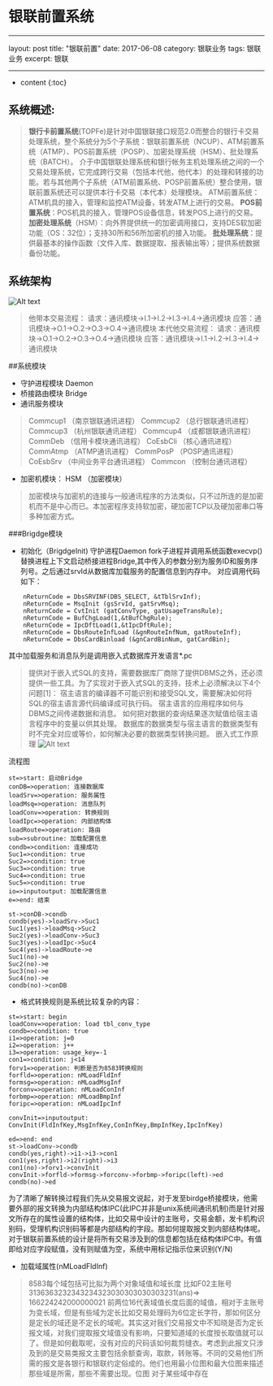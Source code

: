 银联前置系统
===
---
layout: post
title:  "银联前置"
date:   2017-06-08 
category: 银联业务
tags: 银联业务
excerpt: 银联

---
* content
{:toc}

系统概述:
---
  >**银行卡前置系统**(TOPFe)是针对中国银联接口规范2.0而整合的银行卡交易处理系统，整个系统分为5个子系统：银联前置系统（NCUP）、ATM前置系统（ATMP）、POS前置系统（POSP）、加密处理系统（HSM）、批处理系统（BATCH）。
  >介于中国银联处理系统和银行帐务主机处理系统之间的一个交易处理系统，它完成跨行交易（包括本代他，他代本）的处理和转接的功能。若与其他两个子系统（ATM前置系统、POSP前置系统）整合使用，银联前置系统还可以提供本行卡交易（本代本）处理模块。
>ATM前置系统：ATM机具的接入，管理和监控ATM设备，转发ATM上进行的交易。
>**POS前置系统**：POS机具的接入，管理POS设备信息，转发POS上进行的交易。
>**加密处理系统**（HSM）：向外界提供统一的加密调用接口，支持DES软加密功能（OS：32位）；支持30所和56所加密机的接入功能。
>**批处理系统**：提供最基本的操作函数（文件入库、数据提取、报表输出等）；提供系统数据备份功能。

系统架构
---
![Alt text](./1496995188924.png)

> 他带本交易流程：      请求：通讯模块->I.1->I.2->I.3->I.4->通讯模块
> 应答：通讯模块->O.1->O.2->O.3->O.4->通讯模块 本代他交易流程：
>           请求：通讯模块->O.1->O.2->O.3->O.4->通讯模块
> 		  应答：通讯模块->I.1->I.2->I.3->I.4->通讯模块

##系统模块


- 守护进程模块  Daemon
- 桥接路由模块  Bridge
- 通讯服务模块  
>Commcup1  （南京银联通讯进程）
>Commcup2  （总行银联通讯进程）
>Commcup3 （杭州银联通讯进程）
>Commcup4  （成都银联通讯进程）
>CommDeb  （信用卡模块通讯进程）
>CoEsbCli    （核心通讯进程）
>CommAtmp （ATMP通讯进程）
>CommPosP  （POSP通讯进程）
>CoEsbSrv    （中间业务平台通讯进程）
>Commcon	  （控制台通讯进程）

- 加密机模块：  HSM         （加密模块）
>加密模块与加密机的连接与一般通讯程序的方法类似，只不过所连的是加密机而不是中心而已。本加密程序支持软加密，硬加密TCP以及硬加密串口等多种加密方式。


###Brigdge模块

- 初始化（BrigdgeInit)
守护进程Daemon fork子进程并调用系统函数execvp()替换进程上下文启动桥接进程Bridge,其中传入的参数分别为服务ID和服务序列号。之后通过srvId从数据库加载服务的配置信息到内存中。
对应调用代码如下：
```
	nReturnCode = DbsSRVINF(DBS_SELECT, &tTblSrvInf);
	nReturnCode = MsqInit (gsSrvId, gatSrvMsq);
	nReturnCode = CvtInit (gatConvType, gatUsageTransRule);
	nReturnCode = BufChgLoad(1,&tBufChgRule);
	nReturnCode = IpcDftLoad(1,&tIpcDftRule);
	nReturnCode = DbsRouteInfLoad (&gnRouteInfNum, gatRouteInf);
	nReturnCode = DbsCardBinload (&gnCardBinNum, gatCardBin);
```
其中加载服务和消息队列是调用嵌入式数据库开发语言*.pc 

> 提供对于嵌入式SQL的支持，需要数据库厂商除了提供DBMS之外，还必须提供一些工具。为了实现对于嵌入式SQL的支持，技术上必须解决以下4个问题[1]：
> 宿主语言的编译器不可能识别和接受SQL文，需要解决如何将SQL的宿主语言源代码编译成可执行码。
> 宿主语言的应用程序如何与DBMS之间传递数据和消息。 如何把对数据的查询结果逐次赋值给宿主语言程序中的变量以供其处理。
> 数据库的数据类型与宿主语言的数据类型有时不完全对应或等价，如何解决必要的数据类型转换问题。
> 嵌入式工作原理
> ![Alt text](./1497002360274.png)


流程图
```flow
st=>start: 启动Bridge
conDB=>operation: 连接数据库
loadSrv=>operation: 服务属性
loadMsq=>operation: 消息队列
loadConv=>operation: 转换规则
loadIpc=>operation: 内部结构体
loadRoute=>operation: 路由
sub=>subroutine: 加载配置信息
condb=>condition: 连接成功
Suc1=>condition: true
Suc2=>condition: true
Suc3=>condition: true
Suc4=>condition: true
Suc5=>condition: true
io=>inputoutput: 加载配置信息
e=>end: 结束

st->conDB->condb
condb(yes)->loadSrv->Suc1
Suc1(yes)->loadMsq->Suc2
Suc2(yes)->loadConv->Suc3
Suc3(yes)->loadIpc->Suc4
Suc4(yes)->loadRoute->e
Suc1(no)->e
Suc2(no)->e
Suc3(no)->e
Suc4(no)->e
condb(no)->conDB
```
- 格式转换规则是系统比较复杂的内容：
```flow
st=>start: begin
loadConv=>operation: load tbl_conv_type
condb=>condition: true
i1=>operation: j=0
i2=>operation: j++
i3=>operation: usage_key=-1
con1=>condition: j<14
forv1=>operation: 判断是否为8583转换规则
forfld=>operation: nMLoadFldInf
formsg=>operation: nMLoadMsgInf
forconv=>operation: nMLoadConInf
forbmp=>operation: nMLoadBmpInf
foripc=>operation: nMLoadIpcInf

convInit=>inputoutput: ConvInit(FldInfKey,MsgInfKey,ConInfKey,BmpInfKey,IpcInfKey)

ed=>end: end
st->loadConv->condb
condb(yes,right)->i1->i3->con1
con1(yes,right)->i2(right)->i3
con1(no)->forv1->convInit
convInit->forfld->formsg->forconv->forbmp->foripc(left)->ed
condb(no)->ed
```
为了清晰了解转换过程我们先从交易报文说起，对于发至birdge桥接模块，他需要外部的报文转换为内部结构体IPC(此IPC并非是unix系统间通讯机制)而是针对报文所存在的属性设置的结构体，比如交易中设计的主账号，交易金额，发卡机构识别码，受理机构识别码等都是内部结构的字段。那如何提取报文到内部结构体呢。对于银联前置系统的设计是将所有交易涉及到的信息都包括在结构体IPC中。有值即给对应字段赋值，没有则赋值为空，系统中用标记指示位来识别(Y/N)
- 加载域属性(nMLoadFldInf)
>8583每个域包括可比拟为两个对象域值和域长度
>比如F02主账号3136363232343234323030303030303231(ans)=>
166224242000000021
前两位16代表域值长度后面的域值，相对于主账号为变长域，但是有些域为定长比如交易处理码为6位定长字符，那如何区分是定长的域还是不定长的域呢。其实这对我们交易报文中不知晓是否为定长报文域，对我们提取报文域值没有影响，只要知道域的长度按长取值就可以了。但是如何截取呢，没有对应的尺码该如何裁剪缝衣。考虑到此报文只涉及到的是交易类报文主要包括余额查询，取款，转账等。不同的交易他们所需的报文是各银行和银联约定俗成的。他们也用最小位图和最大位图来描述那些域是所需，那些不需要出现。位图
对于某些域中存在
>



